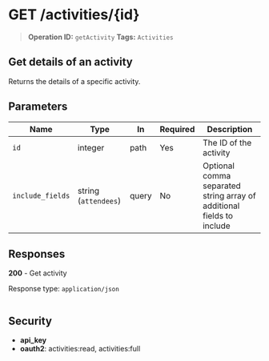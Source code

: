 # GET /activities/{id}

> **Operation ID:** `getActivity`
> **Tags:** `Activities`

## Get details of an activity

Returns the details of a specific activity.

## Parameters

| Name | Type | In | Required | Description |
|------|------|-------|----------|-------------|
| `id` | integer | path | Yes | The ID of the activity |
| `include_fields` | string (`attendees`) | query | No | Optional comma separated string array of additional fields to include |

## Responses

**200** - Get activity

Response type: `application/json`

```

```


## Security

- **api_key**
- **oauth2**: activities:read, activities:full